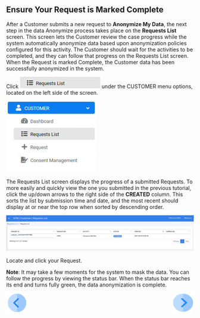 ## Ensure Your Request is Marked Complete

After a Customer submits a new request to **Anonymize My Data**, the next step in the data Anonymize process takes place on the **Requests List** screen. This screen lets the Customer review the case progress while the system automatically anonymize data based upon anonymization policies configured for this activity. The Customer should wait for the activities to be completed, and they can follow that progress on the Requests List screen. When the Request is marked Complete, the Customer data has been successfully anonymized in the system.

Click ![image](../images/06_9_Purging_RequestList_LeftPanel.jpg) under the CUSTOMER menu options, located on the left side of the screen. 

![image](../images/CUSTOMER_RequestList_LeftPanel.png)     

The Requests List screen displays the progress of a submitted Requests. To more easily and quickly view the one you submitted in the previous tutorial, click the up/down arrows to the right side of the **CREATED** column. This sorts the list by submission time and date, and the most recent should display at or near the top row when sorted by descending order. 

![image](../images/05_3_Masking_RequestList_Main.png)

Locate and click your Request.

**Note**: It may take a few moments for the system to mask the data. You can follow the progress by viewing the status bar. When the status bar reaches its end and turns fully green, the data anonymization is complete.


[![Previous](../images/Previous.png)]( 03_04_Anonymize_Submit_a_Request_to_Anonymize.md)[<img align="right" width="60" height="54" src="../images/Next.png">](03_06_Anonymize_Review_Your_Data.md)
